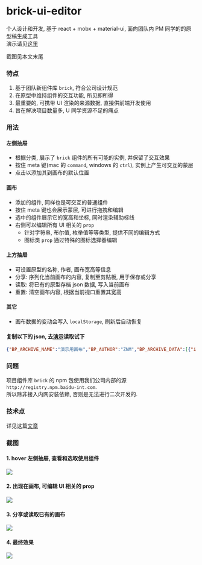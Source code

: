 # brick-ui-editor

个人设计和开发, 基于 react + mobx + material-ui, 面向团队内 PM 同学的的原型稿生成工具  
演示请见[这里](https://youknowznm.github.io/demos/brick-ui-editor/)  

截图见本文末尾

### 特点

1. 基于团队新组件库 `brick`, 符合公司设计规范
2. 在原型中维持组件的交互功能, 所见即所得
3. 最重要的, 可携带 UI 渲染的来源数据, 直接供前端开发使用
4. 旨在解决项目数量多, U 同学资源不足的痛点

### 用法
  
#### 左侧抽屉

- 根据分类, 展示了 `brick` 组件的所有可能的实例, 并保留了交互效果
- 按住 meta 键(mac 的 `command`, windows 的 `ctrl`), 实例上产生可交互的蒙层
- 点击以添加其到画布的默认位置

#### 画布

- 添加的组件, 同样也是可交互的普通组件 
- 按住 meta 键也会展示蒙层, 可进行拖拽和编辑
- 选中的组件展示它的宽高和坐标, 同时渲染辅助标线
- 右侧可以编辑所有 UI 相关的 `prop`
  - 针对字符串, 布尔值, 枚举值等等类型, 提供不同的编辑方式
  - 图标类 `prop` 通过特殊的图标选择器编辑

#### 上方抽屉

- 可设置原型的名称, 作者, 画布宽高等信息
- 分享: 序列化当前画布的内容, 复制至剪贴板, 用于保存或分享
- 读取: 将已有的原型存档 json 数据, 写入当前画布
- 重置: 清空画布内容, 根据当前视口重置其宽高

#### 其它

- 画布数据的变动会写入 `localStorage`, 刷新后自动恢复

#### 复制以下的 json, 去[演示](https://youknowznm.github.io/demos/brick-ui-editor/)读取试下

```json
{"BP_ARCHIVE_NAME":"演示用画布","BP_AUTHOR":"ZNM","BP_ARCHIVE_DATA":[{"id":"bf0ia4m","originName":"ComposedHeadNav","originProps":{"userInfoPrimary":"ZNM（B999999）","userInfoSecondary":"企业智能平台部","menuItems":[{"id":"option_1","label":"使用说明","_index":0,"tableData":{"id":0}}],"group1Label":"功能列表","group1MenuItems":[{"id":"option_11","label":"option_11"},{"id":"option_12","label":"option_12","disabled":true}],"projectName":"示例项目","group1Type":"group","group2Label":"","group2Type":"group","group2MenuItems":[],"group3Label":"","group3Type":"group","group3MenuItems":[],"width":"850"},"wrapWidth":850,"wrapHeight":60,"deltaX":21,"deltaY":6},{"id":"88n0un1","originName":"ComposedMenu","originProps":{"size":"sm","menuItems":[{"id":"option_1","label":"业务单据","_index":0,"tableData":{"id":0}},{"id":"option_2","label":"发票开具","disabled":false,"_index":1,"tableData":{"id":1}},{"id":"产品 3","label":"空白发票","disabled":false,"_index":2,"tableData":{"id":2}},{"id":"产品 4","label":"发票查询","disabled":false,"_index":3,"tableData":{"id":3}}],"group1Label":"基础设置","group1MenuItems":[{"id":"option_11","label":"option_11"},{"id":"option_12","label":"option_12","disabled":true}],"group2Label":"权限控制","group2MenuItems":[{"id":"option_21","label":"option_21"},{"id":"option_22","label":"option_22","disabled":true}],"group3Label":"","group3MenuItems":[],"layout":"vertical","group1Type":"popper","group2Type":"popper","group3Type":"popper","width":"210"},"wrapWidth":210,"wrapHeight":220,"deltaX":19,"deltaY":71},{"id":"eruz8k2","originName":"Section","originProps":{"title":"查找集设置","width":"633","height":"479"},"wrapWidth":633,"wrapHeight":479,"deltaX":238,"deltaY":99},{"id":"y801rz0","originName":"ComposedBreadcrumb","originProps":{"data":[{"label":"首页","_index":0,"tableData":{"id":0}},{"label":"基础设置","_index":1,"tableData":{"id":1}},{"label":"查找集设置","_index":2,"tableData":{"id":2}}],"divider":"/","size":"sm","width":240},"wrapWidth":240,"wrapHeight":18,"deltaX":238,"deltaY":74},{"id":"t5g1rds","originName":"Typography","originProps":{"size":"sm","weight":"medium","children":"过滤器 1","type":"primary","width":50},"wrapWidth":50,"wrapHeight":20,"deltaX":258,"deltaY":153},{"id":"wmqhu6o","originName":"Typography","originProps":{"size":"sm","children":"过滤器 2","type":"primary","width":50,"weight":"medium"},"wrapWidth":50,"wrapHeight":20,"deltaX":470,"deltaY":154},{"id":"r28z2gq","originName":"Typography","originProps":{"size":"sm","children":"过滤器 3","type":"primary","width":50,"weight":"medium"},"wrapWidth":50,"wrapHeight":20,"deltaX":695,"deltaY":154},{"id":"tmma3pl","originName":"ComposedSuggest","originProps":{"placeholder":"占位符 A","menuItems":[{"id":"option_1","label":"option_1"},{"id":"option_2","label":"option_2"},{"id":"option_3","label":"option_3"}],"group1Label":"分类 1","group1MenuItems":[{"id":"option_11","label":"option_11"},{"id":"option_12","label":"option_12","disabled":true}],"group2Label":"分类 2","group2MenuItems":[{"id":"option_21","label":"option_21"},{"id":"option_22","label":"option_22","disabled":true}],"group3Label":"分类 3","group3MenuItems":[{"id":"option_31","label":"option_31"},{"id":"option_32","label":"option_32","disabled":true}],"disabled":false,"group1Type":"group","group2Type":"group","group3Type":"group","width":"135"},"wrapWidth":135,"wrapHeight":28,"deltaX":312,"deltaY":149},{"id":"gnfp3ab","originName":"ComposedMultipleSelect","originProps":{"placeholder":"占位符 B","size":"xs","menuItems":[{"value":"option_1","label":"option_1"},{"value":"option_2","label":"option_2"},{"value":"option_3","label":"option_3"}],"group1Label":"分类 1","group1MenuItems":[{"value":"option_11","label":"option_11"},{"value":"option_12","label":"option_12","disabled":true}],"group2Label":"分类 2","group2MenuItems":[{"value":"option_21","label":"option_21"},{"value":"option_22","label":"option_22","disabled":true}],"group3Label":"分类 3","group3MenuItems":[{"value":"option_31","label":"option_31"},{"value":"option_32","label":"option_32","disabled":true}],"disabled":false,"group1Type":"group","group2Type":"group","group3Type":"group","width":"136"},"wrapWidth":136,"wrapHeight":24,"deltaX":525,"deltaY":151},{"id":"l66nqvt","originName":"ComposedRadioGroup","originProps":{"defaultValue":["item_1"],"options":[{"value":"item_1","label":"有","checked":true,"_index":0,"tableData":{"id":0}},{"value":"item_2","label":"无","disabled":false,"_index":1,"tableData":{"id":1}}],"type":"normal","size":"sm","width":"108"},"wrapWidth":108,"wrapHeight":18,"deltaX":756,"deltaY":155},{"id":"71n2bgx","originName":"ComposedButton","originProps":{"iconName":"SvgEditPencil","type":"important","children":"新增","size":"xs","color":"normal","shape":"normal","loadingIconName":"","disabled":false,"loading":false},"wrapWidth":64,"wrapHeight":24,"deltaX":256,"deltaY":191},{"id":"lk85oi7","originName":"ComposedButton","originProps":{"disabled":false,"iconName":"SvgTransmitDownload","type":"intensive","children":"模板下载","size":"xs","color":"normal","shape":"normal","loadingIconName":"","loading":false},"wrapWidth":82,"wrapHeight":24,"deltaX":332,"deltaY":191},{"id":"bhfobqx","originName":"ComposedButton","originProps":{"color":"success","type":"important","children":"提交","size":"xs","shape":"normal","iconName":"","loadingIconName":"","disabled":false,"loading":false},"wrapWidth":64,"wrapHeight":24,"deltaX":460,"deltaY":191},{"id":"9zcikv8","originName":"ComposedButton","originProps":{"color":"error","iconName":"SvgTrash","type":"important","children":"","size":"xs","shape":"normal","loadingIconName":"","disabled":false,"loading":false},"wrapWidth":24,"wrapHeight":24,"deltaX":425,"deltaY":191},{"id":"3nv7982","originName":"ComposedTable","originProps":{"data":[{"key1":"数据1","key2":"数据2","key3":"数据3","key4":"数据4","key5":"数据5","key6":"数据6","key7":"数据7","key8":"数据8","key9":"数据9","key10":"数据10"},{"key1":"数据1","key2":"数据2","key3":"数据3","key4":"数据4","key5":"数据5","key6":"数据6","key7":"数据7","key8":"数据8","key9":"数据9","key10":"数据10"},{"key1":"数据1","key2":"数据2","key3":"数据3","key4":"数据4","key5":"数据5","key6":"数据6","key7":"数据7","key8":"数据8","key9":"数据9","key10":"数据10"},{"key1":"数据1","key2":"数据2","key3":"数据3","key4":"数据4","key5":"数据5","key6":"数据6","key7":"数据7","key8":"数据8","key9":"数据9","key10":"数据10"},{"key1":"数据1","key2":"数据2","key3":"数据3","key4":"数据4","key5":"数据5","key6":"数据6","key7":"数据7","key8":"数据8","key9":"数据9","key10":"数据10"}],"columns":[{"key":"key1","thContent":"ID","align":"center","_index":0,"tableData":{"id":0}},{"key":"key2","thContent":"名称","align":"center","_index":1,"tableData":{"id":1}},{"key":"key3","thContent":"类型","align":"center","_index":2,"tableData":{"id":2}},{"key":"key4","thContent":"生效时间","align":"center","_index":3,"tableData":{"id":3}},{"key":"key5","thContent":"失效时间","align":"center","_index":4,"tableData":{"id":4}},{"key":"key6","thContent":"购方名称","align":"center","_index":5,"tableData":{"id":5}},{"key":"key7","thContent":"销方名称","align":"center","_index":6,"tableData":{"id":6}},{"key":"key8","thContent":"标题8","align":"center","_index":7,"tableData":{"id":7}},{"key":"key9","thContent":"标题9","align":"center","_index":8,"tableData":{"id":8}},{"key":"key10","thContent":"标题10","align":"center","_index":9,"tableData":{"id":9}}],"useCheckbox":true,"operationsLabelsJoined":"编辑 删除","width":"626"},"wrapWidth":626,"wrapHeight":272,"deltaX":242,"deltaY":238},{"id":"u543e14","originName":"ComposedPagination","originProps":{"total":100,"size":"xs","simple":false,"disabled":false,"showTotal":true,"showSizeOptions":true,"showJumper":true,"width":"620"},"wrapWidth":620,"wrapHeight":50,"deltaX":247,"deltaY":520}],"BP_PLAYGROUND_WIDTH":1133,"BP_PLAYGROUND_HEIGHT":597}
```

### 问题

项目组件库 `brick` 的 npm 包使用我们公司内部的源 `http://registry.npm.baidu-int.com`.  
所以除非接入内网安装依赖, 否则是无法进行二次开发的.

### 技术点

详见这篇[文章](https://youknowznm.com/article?id=WhycgKN)

### 截图

#### 1. hover 左侧抽屉, 查看和选取使用组件

![](https://youknowznm.github.io/demos/images/brick-ui-editor/demo-1.png)

#### 2. 出现在画布, 可编辑 UI 相关的 prop

![](https://youknowznm.github.io/demos/images/brick-ui-editor/demo-2.png)

#### 3. 分享或读取已有的画布

![](https://youknowznm.github.io/demos/images/brick-ui-editor/demo-3.png)

#### 4. 最终效果

![](https://youknowznm.github.io/demos/images/brick-ui-editor/demo-4.png)
